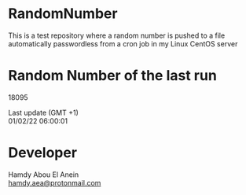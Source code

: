 # RandomNumber    
This is a test repository where a random number is pushed to a file automatically passwordless from a cron job in my Linux CentOS server    
# Random Number of the last run   
18095
      
Last update (GMT +1)    
01/02/22 06:00:01
# Developer    
Hamdy Abou El Anein   
hamdy.aea@protonmail.com
